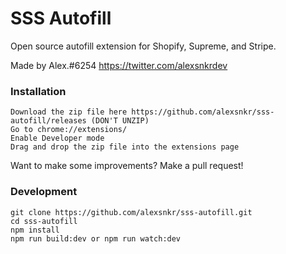 # SSS Autofill
Open source autofill extension for Shopify, Supreme, and Stripe.

Made by Alex.#6254
https://twitter.com/alexsnkrdev

### Installation
```
Download the zip file here https://github.com/alexsnkr/sss-autofill/releases (DON'T UNZIP)
Go to chrome://extensions/
Enable Developer mode
Drag and drop the zip file into the extensions page 
```


Want to make some improvements? Make a pull request!

### Development 
```
git clone https://github.com/alexsnkr/sss-autofill.git
cd sss-autofill
npm install
npm run build:dev or npm run watch:dev
```
